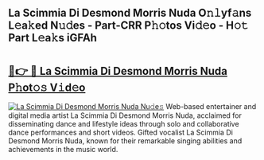 ## La Scimmia Di Desmond Morris Nuda O𝚗𝚕yf𝚊ns L𝚎a𝚔ed N𝚞𝚍es - Part-CRR P𝚑𝚘tos Vi𝚍𝚎o - H𝚘𝚝 Part L𝚎a𝚔s iGFAh

# <h2><a href="http://kfej2t.oniu.top/?m=La+Scimmia+Di+Desmond+Morris+Nuda">🔗👉 🔴 La Scimmia Di Desmond Morris Nuda P𝚑ot𝚘𝚜 V𝚒d𝚎o</a></h2>

[![La Scimmia Di Desmond Morris Nuda Nu𝚍e𝚜](https://i.imgur.com/0qMVB7G.gif)](http://kfej2t.oniu.top/?m=La+Scimmia+Di+Desmond+Morris+Nuda)
Web-based entertainer and digital media artist La Scimmia Di Desmond Morris Nuda, acclaimed for disseminating dance and lifestyle ideas through solo and collaborative dance performances and short videos. Gifted vocalist La Scimmia Di Desmond Morris Nuda, known for their remarkable singing abilities and achievements in the music world.  
